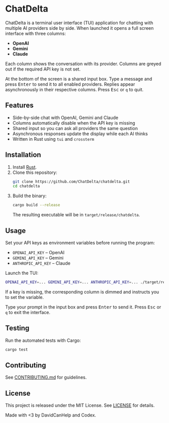 # ChatDelta

ChatDelta is a terminal user interface (TUI) application for chatting with multiple AI providers side by side. When launched it opens a full screen interface with three columns:

- **OpenAI**
- **Gemini**
- **Claude**

Each column shows the conversation with its provider. Columns are greyed out if the required API key is not set.

At the bottom of the screen is a shared input box. Type a message and press <kbd>Enter</kbd> to send it to all enabled providers. Replies appear asynchronously in their respective columns. Press <kbd>Esc</kbd> or `q` to quit.

## Features

- Side-by-side chat with OpenAI, Gemini and Claude
- Columns automatically disable when the API key is missing
- Shared input so you can ask all providers the same question
- Asynchronous responses update the display while each AI thinks
- Written in Rust using `tui` and `crossterm`

## Installation

1. Install [Rust](https://www.rust-lang.org/tools/install).
2. Clone this repository:
   ```bash
   git clone https://github.com/ChatDelta/chatdelta.git
   cd chatdelta
   ```
3. Build the binary:
   ```bash
   cargo build --release
   ```
   The resulting executable will be in `target/release/chatdelta`.

## Usage

Set your API keys as environment variables before running the program:

- `OPENAI_API_KEY` – OpenAI
- `GEMINI_API_KEY` – Gemini
- `ANTHROPIC_API_KEY` – Claude

Launch the TUI:

```bash
OPENAI_API_KEY=... GEMINI_API_KEY=... ANTHROPIC_API_KEY=... ./target/release/chatdelta
```

If a key is missing, the corresponding column is dimmed and instructs you to set the variable.

Type your prompt in the input box and press <kbd>Enter</kbd> to send it. Press <kbd>Esc</kbd> or `q` to exit the interface.

## Testing

Run the automated tests with Cargo:

```bash
cargo test
```

## Contributing

See [CONTRIBUTING.md](CONTRIBUTING.md) for guidelines.

## License

This project is released under the MIT License. See [LICENSE](LICENSE) for details.

Made with <3 by DavidCanHelp and Codex.
